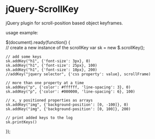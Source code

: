 jQuery-ScrollKey
================

jQuery plugin for scroll-position based object keyframes.

usage example:  

$(document).ready(function() {  
    // create a new instance of the scrollKey
    var sk = new $.scrollKey();

    // add some keys
    sk.addKey("h1", {'font-size': 3px}, 0)
    sk.addKey("h1", {'font-size': 25px}, 100)
    sk.addKey("h1", {'font-size': 10px}, 200)
    //addKey("jquery selector", {'css property': value}, scrollFrame)
    
    // more than one property at a time
    sk.addKey("p", {'color': #ffffff, 'line-spacing': 3}, 0)
    sk.addKey("p", {'color': #000000, 'line-spacing': 6}, 100)
    
    // x, y positioned properties as arrays
    sk.addKey("img", {'background-position': [0, -100]}, 0)
    sk.addKey("img", {'background-position': [0, 100]}, 200)
    
    // print added keys to the log
	sk.printKeys()
});
